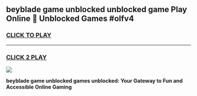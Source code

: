 
## beyblade game unblocked unblocked game Play Online 👋 Unblocked Games #olfv4
<h3>
<a href="https://premium.freeplayer.one?title=beyblade_game_unblocked&ref=21F">CLICK TO PLAY</a></h3>
<hr>

<h3>
<a href="https://premium.freeplayer.one?title=beyblade_game_unblocked&ref=21F">CLICK 2 PLAY</a>
  
</h3>

<a href="https://premium.freeplayer.one?title=beyblade_game_unblocked&ref=21F/"><img src="https://clearcache.store/games.png"></a>


**beyblade game unblocked games unblocked: Your Gateway to Fun and Accessible Online Gaming**
